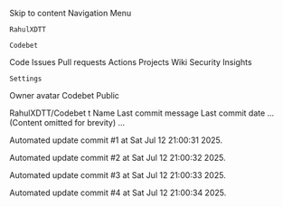 Skip to content
Navigation Menu

    RahulXDTT

    Codebet

Code
Issues
Pull requests
Actions
Projects
Wiki
Security
Insights

    Settings

Owner avatar
Codebet
Public

RahulXDTT/Codebet
t
Name	Last commit message
	Last commit date
... (Content omitted for brevity) ...


Automated update commit #1 at Sat Jul 12 21:00:31 2025.

Automated update commit #2 at Sat Jul 12 21:00:32 2025.

Automated update commit #3 at Sat Jul 12 21:00:33 2025.

Automated update commit #4 at Sat Jul 12 21:00:34 2025.